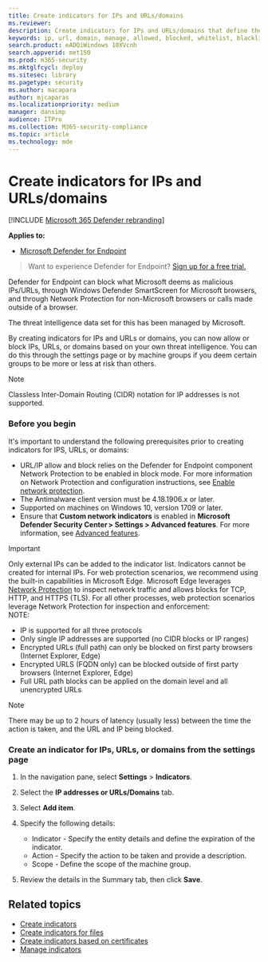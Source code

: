 ```yaml
---
title: Create indicators for IPs and URLs/domains
ms.reviewer: 
description: Create indicators for IPs and URLs/domains that define the detection, prevention, and exclusion of entities.
keywords: ip, url, domain, manage, allowed, blocked, whitelist, blacklist, block, clean, malicious, file hash, ip address, urls, domain
search.product: eADQiWindows 10XVcnh
search.appverid: met150
ms.prod: m365-security
ms.mktglfcycl: deploy
ms.sitesec: library
ms.pagetype: security
ms.author: macapara
author: mjcaparas
ms.localizationpriority: medium
manager: dansimp
audience: ITPro
ms.collection: M365-security-compliance
ms.topic: article
ms.technology: mde
---
```


# Create indicators for IPs and URLs/domains 

[!INCLUDE [Microsoft 365 Defender rebranding](../../includes/microsoft-defender.md)]


**Applies to:**
- [Microsoft Defender for Endpoint](https://go.microsoft.com/fwlink/p/?linkid=2146631)


>Want to experience Defender for Endpoint? [Sign up for a free trial.](https://www.microsoft.com/en-us/WindowsForBusiness/windows-atp?ocid=docs-wdatp-automationexclusionlist-abovefoldlink)


Defender for Endpoint can block what Microsoft deems as malicious IPs/URLs, through Windows Defender SmartScreen for Microsoft browsers, and through Network Protection for non-Microsoft browsers or calls made outside of a browser.

The threat intelligence data set for this has been managed by Microsoft.

By creating indicators for IPs and URLs or domains, you can now allow or block IPs, URLs, or domains based on your own threat intelligence. You can do this through the settings page or by machine groups if you deem certain groups to be more or less at risk than others.

> [!NOTE]
> Classless Inter-Domain Routing (CIDR) notation for IP addresses is not supported. 

### Before you begin
It's important to understand the following prerequisites prior to creating indicators for IPS, URLs, or domains:
- URL/IP allow and block relies on the Defender for Endpoint component Network Protection to be enabled in block mode. For more information on Network Protection and configuration instructions, see [Enable network protection](enable-network-protection.md).
- The Antimalware client version must be 4.18.1906.x or later. 
- Supported on machines on Windows 10, version 1709 or later. 
- Ensure that **Custom network indicators** is enabled in **Microsoft Defender Security Center > Settings > Advanced features**. For more information, see [Advanced features](advanced-features.md).


>[!IMPORTANT]
> Only external IPs can be added to the indicator list. Indicators cannot be created for internal IPs.
> For web protection scenarios, we recommend using the built-in capabilities in Microsoft Edge. Microsoft Edge leverages [Network Protection](network-protection.md) to inspect network traffic and allows blocks for TCP, HTTP, and HTTPS (TLS). For all other processes, web protection scenarios leverage Network Protection for inspection and enforcement: <br>
> NOTE:
> - IP is supported for all three protocols
> - Only single IP addresses are supported (no CIDR blocks or IP ranges)
> - Encrypted URLs (full path) can only be blocked on first party browsers (Internet Explorer, Edge)
> - Encrypted URLS (FQDN only) can be blocked outside of first party browsers (Internet Explorer, Edge)
> - Full URL path blocks can be applied on the domain level and all unencrypted URLs
 
> [!NOTE]
> There may be up to 2 hours of latency (usually less) between the time the action is taken, and the URL and IP being blocked. 

### Create an indicator for IPs, URLs, or domains from the settings page

1. In the navigation pane, select **Settings** > **Indicators**.  

2. Select the **IP addresses or URLs/Domains** tab.

3. Select **Add item**.

4. Specify the following details:
   - Indicator - Specify the entity details and define the expiration of the indicator.
   - Action - Specify the action to be taken and provide a description.
   - Scope - Define the scope of the machine group.

5. Review the details in the Summary tab, then click **Save**.

## Related topics
- [Create indicators](manage-indicators.md)
- [Create indicators for files](indicator-file.md)
- [Create indicators based on certificates](indicator-certificates.md)
- [Manage indicators](indicator-manage.md)
